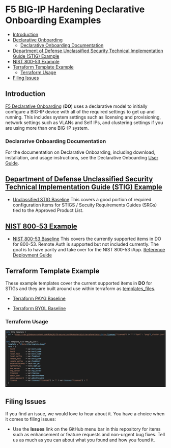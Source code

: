 # F5 BIG-IP Hardening Declarative Onboarding Examples

* [Introduction](#introduction)
* [Declarative Onboarding](#F5-Declarative-Onboarding)
    * [Declarative Onboarding Documentation](#Declarative-Onboarding-Documentation)
* [Department of Defense Unclassified Security Technical Implementation Guide (STIG) Example](#Department-of-Defense-Unclassified-Security-Technical-Implementation-Guide-(STIG)-Example)
* [NIST 800-53 Example](#NIST-800-53-Example)
* [Terraform Template Example](#Terraform-Template-Example)
    * [Terraform Usage](#Terraform-Usage)
* [Filing Issues](#Filing-Issues)

## Introduction

[F5 Declarative Onboarding](https://github.com/F5Networks/f5-declarative-onboarding) (**DO**) uses a declarative model to initially configure a BIG-IP device with all of the required settings to get up and running. This includes system settings such as licensing and provisioning, network settings such as VLANs and Self IPs, and clustering settings if you are using more than one BIG-IP system.

### Declararive Onboarding Documentation

For the documentation on Declarative Onboarding, including download, installation, and usage instructions, see the Declarative Onboarding [User Guide](https://clouddocs.f5.com/products/extensions/f5-declarative-onboarding/latest).

## [Department of Defense Unclassified Security Technical Implementation Guide (STIG) Example](https://public.cyber.mil/stigs/downloads/)

* [Unclassified STIG Baseline](https://github.com/Mikej81/f5-securecloud-DO/blob/master/dist/general/U_STIG_Baseline.json) This covers a good portion of required configuration items for STIGS / Secuity Requirements Guides (SRGs) tied to the Approved Product List.

## [NIST 800-53 Example](https://nvd.nist.gov/800-53)

* [NIST 800-53 Baseline](https://github.com/Mikej81/f5-securecloud-DO/blob/master/dist/general/NIST_800_53_Baseline.json)  This covers the currently supported items in DO for 800-53.  Remote Auth is supported but not included currently.  The goal is to have parity and take over for the NIST 800-53 iApp.  [Reference Deployment Guide](https://www.f5.com/services/resources/deployment-guides/nist-sp-800-53r4-compliance)

## Terraform Template Example

These example templates cover the current supported items in **DO** for STIGs and they are built around use within terraform as [templates_files](https://registry.terraform.io/providers/hashicorp/template/latest/docs/data-sources/file).

* [Terraform PAYG Baseline](https://github.com/Mikej81/f5-securecloud-DO/blob/master/dist/terraform/latest/payg_cluster.json)

* [Terraform BYOL Baseline](https://github.com/Mikej81/f5-securecloud-DO/blob/master/dist/terraform/latest/byol_cluster.json)

### Terraform Usage

![TF Example](/img/tf_example.png)

## Filing Issues

If you find an issue, we would love to hear about it.
You have a choice when it comes to filing issues:

* Use the **Issues** link on the GitHub menu bar in this repository for items such as enhancement or feature requests and non-urgent bug fixes. Tell us as much as you can about what you found and how you found it.
